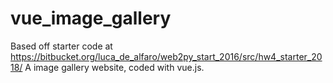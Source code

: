 # vue_image_gallery
Based off starter code at https://bitbucket.org/luca_de_alfaro/web2py_start_2016/src/hw4_starter_2018/
A image gallery website, coded with vue.js.
